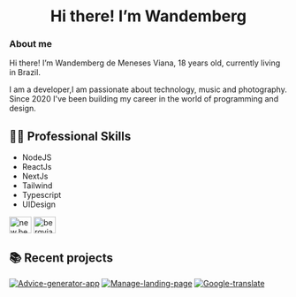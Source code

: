 <h1 align="center">Hi there! I’m Wandemberg</h1>

### About me
Hi there! I’m Wandemberg de Meneses Viana, 18 years old, currently living in Brazil.

I am a developer,I am passionate about technology, music and photography. Since 2020 I've been building my career in the world of programming and design.

## 👨‍💻 Professional Skills
- NodeJS
- ReactJs
- NextJs
- Tailwind
- Typescript
- UIDesign


<p align="left">
<a href="https://instagram.com/new.berg85" target="blank"><img align="center" src="https://raw.githubusercontent.com/rahuldkjain/github-profile-readme-generator/master/src/images/icons/Social/instagram.svg" alt="new.berg85" height="30" width="40" /></a>
<a href="https://www.behance.net/bergviana" target="blank"><img align="center" src="https://raw.githubusercontent.com/rahuldkjain/github-profile-readme-generator/master/src/images/icons/Social/behance.svg" alt="bergviana" height="30" width="40" /></a>
</p>

## 📚 Recent projects

[![Advice-generator-app](https://github-readme-stats.vercel.app/api/pin/?username=newberg85&repo=advice-generator-app&theme=dark)](https://github.com/newberg85/advice-generator-app)
[![Manage-landing-page](https://github-readme-stats.vercel.app/api/pin/?username=newberg85&repo=manage-landing-page&theme=dark)](https://github.com/newberg85/manage-landing-page)
[![Google-translate](https://github-readme-stats.vercel.app/api/pin/?username=newberg85&repo=Google-translate&theme=dark)](https://github.com/newberg85/Google-translate)

<!--
**newberg85/newberg85** is a ✨ _special_ ✨ repository because its `README.md` (this file) appears on your GitHub profile.

Here are some ideas to get you started:

- 🔭 I’m currently working on ...
- 🌱 I’m currently learning ...
- 👯 I’m looking to collaborate on ...
- 🤔 I’m looking for help with ...
- 💬 Ask me about ...
- 📫 How to reach me: ...
- 😄 Pronouns: ...
- ⚡ Fun fact: ...
-->
